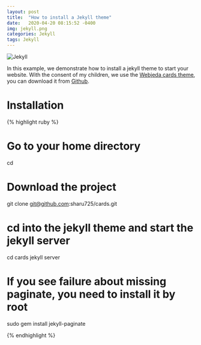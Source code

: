 ```yaml
---
layout: post
title:  "How to install a Jekyll theme"
date:   2020-04-20 08:15:52 -0400
img: jekyll.png
categories: Jekyll
tags: Jekyll
---
```

![Jekyll]({{site.baseurl}}/images/jekyll.png)

In this example, we demonstrate how to install a jekyll theme to start your website. With the consent of my children, we use the [Webjeda cards theme][Webjeda-cards-demo], you can download it from [Github][Webjeda-cards-home].

# Installation 
{% highlight ruby %}
# Go to your home directory 
cd

# Download the project 
git clone git@github.com:sharu725/cards.git

# cd into the jekyll theme and start the jekyll server
cd cards
jekyll server

# If you see failure about missing paginate, you need to install it by root
sudo gem install jekyll-paginate

{% endhighlight %}

[Webjeda-cards-demo]: https://webjeda.com/cards/
[Webjeda-cards-home]: https://github.com/sharu725/cards

